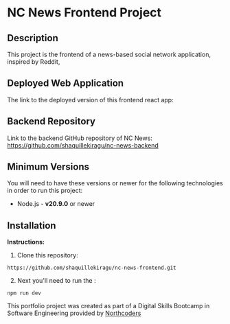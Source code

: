 # NC News Frontend Project

## Description

This project is the frontend of a news-based social network application, inspired by Reddit,

## Deployed Web Application

The link to the deployed version of this frontend react app: 

## Backend Repository

Link to the backend GitHub repository of NC News: https://github.com/shaquillekiragu/nc-news-backend

## Minimum Versions

You will need to have these versions or newer for the following technologies in order to run this project:

- Node.js - **v20.9.0** or newer

## Installation

**Instructions:**

1. Clone this repository:

```
https://github.com/shaquillekiragu/nc-news-frontend.git
```
2. Next you'll need to run the :

```
npm run dev
```

This portfolio project was created as part of a Digital Skills Bootcamp in Software Engineering provided by [Northcoders](https://northcoders.com/)
